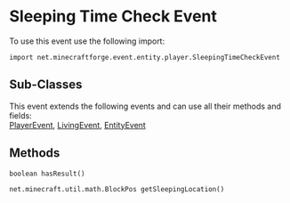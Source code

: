 # Sleeping Time Check Event

To use this event use the following import:
```groovy:no-line-numbers
import net.minecraftforge.event.entity.player.SleepingTimeCheckEvent
```

## Sub-Classes
This event extends the following events and can use all their methods and fields: <br>
[PlayerEvent](./player_event/index.md), [LivingEvent](./living_event/index.md), [EntityEvent](./entity_event/index.md)

## Methods
```groovy:no-line-numbers
boolean hasResult()
```

```groovy:no-line-numbers
net.minecraft.util.math.BlockPos getSleepingLocation()
```
